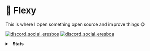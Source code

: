 # 👋 Flexy
This is where I open something open source and improve things 😋

[![discord_social_eresbos](https://img.shields.io/badge/Discord-Eresbos%230001-6182e1)](https://discord.com/users/980871018673479710)
[![discord_social_eresbos](https://img.shields.io/badge/Discord-Guild_Link-6182e1)](https://discord.gg/northside)

<details>
  <summary>&nbsp; <b>Stats</b></summary>
  &nbsp; 
  <details>
    <summary> &nbsp; &nbsp; &nbsp; <b>GitHub Stats</b></summary>
    <!-- Remove the old stats
    <img src="https://github-readme-stats.vercel.app/api?username=eri&count_private=true&hide_border=true&show_icons=true&include_all_commits=true&bg_color=0d1117&title_color=df761c&text_color=FFFFFF&icon_color=df761c>
    <img src="https://github-readme-stats.vercel.app/api/top-langs/?username=eri&layout=compact&theme=nord&hide_border=true&bg_color=0d1117&border_radius=6&title_color=df761c">
    -->
    <img src="https://github-readme-stats.vercel.app/api?username=Flexy01&count_private=true&bg_color=0d1117&show_icons=true&theme=dark&hide_border=true" width="%100" height="150px" alt="stats" />
    <img src="https://github-readme-stats.vercel.app/api/top-langs/?username=Flexy01&layout=compact&bg_color=0d1117&theme=dark&hide_border=true" />
  </details>

  <details>
    <summary> &nbsp; &nbsp; &nbsp; <b>Discord Presence</b></summary>
    <img src="https://lanyard-profile-readme.vercel.app/api/980871018673479710?bg=0d1117">
  </details>
 </details>
 
